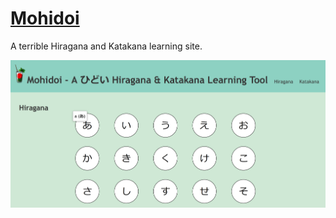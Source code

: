 # [Mohidoi](https://mohidoi.com/)
A terrible Hiragana and Katakana learning site.

[![Example Image](./repo/example.png)](https://mohidoi.com/)
